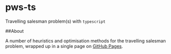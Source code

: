 # pws-ts
Travelling salesman problem(s) with `typescript`

##About

A number of heuristics and optimisation methods for the travelling salesman problem, wrapped up in a single page on [GitHub Pages](http://wkronemeijer.github.io/pws-ts/).

